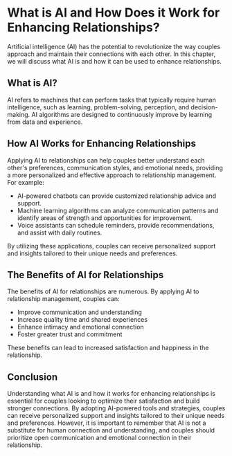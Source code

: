 What is AI and How Does it Work for Enhancing Relationships?
=========================================================================================================================

Artificial intelligence (AI) has the potential to revolutionize the way couples approach and maintain their connections with each other. In this chapter, we will discuss what AI is and how it can be used to enhance relationships.

What is AI?
-----------

AI refers to machines that can perform tasks that typically require human intelligence, such as learning, problem-solving, perception, and decision-making. AI algorithms are designed to continuously improve by learning from data and experience.

How AI Works for Enhancing Relationships
----------------------------------------

Applying AI to relationships can help couples better understand each other's preferences, communication styles, and emotional needs, providing a more personalized and effective approach to relationship management. For example:

* AI-powered chatbots can provide customized relationship advice and support.
* Machine learning algorithms can analyze communication patterns and identify areas of strength and opportunities for improvement.
* Voice assistants can schedule reminders, provide recommendations, and assist with daily routines.

By utilizing these applications, couples can receive personalized support and insights tailored to their unique needs and preferences.

The Benefits of AI for Relationships
------------------------------------

The benefits of AI for relationships are numerous. By applying AI to relationship management, couples can:

* Improve communication and understanding
* Increase quality time and shared experiences
* Enhance intimacy and emotional connection
* Foster greater trust and commitment

These benefits can lead to increased satisfaction and happiness in the relationship.

Conclusion
----------

Understanding what AI is and how it works for enhancing relationships is essential for couples looking to optimize their satisfaction and build stronger connections. By adopting AI-powered tools and strategies, couples can receive personalized support and insights tailored to their unique needs and preferences. However, it is important to remember that AI is not a substitute for human connection and understanding, and couples should prioritize open communication and emotional connection in their relationship.
